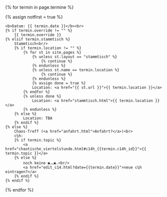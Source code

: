 {% for termin in page.termine %}
<p {% if notfirst %}class="dim"{% endif %}>
	{% assign notfirst = true %}

	<b>Datum: {{ termin.date }}</b><br>
	{% if termin.override != "" %}
		{{ termin.override }}
	{% elsif termin.stammtisch %}
		Stammtisch<br/>
		{% if termin.location != "" %}
			{% for st in site.pages %}
				{% unless st.layout == "stammtisch" %}
					{% continue %}
				{% endunless %}
				{% unless st.name == termin.location %}
					{% continue %}
				{% endunless %}
				{% assign done = true %}
				Location: <a href="{{ st.url }}">{{ termin.location }}</a>
			{% endfor %}
			{% unless done %}
				Location: <a href="stammtisch.html">{{ termin.location }}</a>
			{% endunless %}
		{% else %}
			Location: TBA
		{% endif %}
	{% else %}
		Chaos-Treff (<a href="anfahrt.html">Anfahrt?</a>)<br>
		c¼h:
		{% if termin.topic %}
			<a href="chaotische_viertelstunde.html#c14h_{{termin.c14h_id}}">{{ termin.topic }}</a>
		{% else %}
			noch keine ◉︵◉.<br/>
			<a href="edit_c14.html?date={{termin.date}}">neue c¼h eintragen?</a>
		{% endif %}
	{% endif %}
</p>
{% endfor %}

